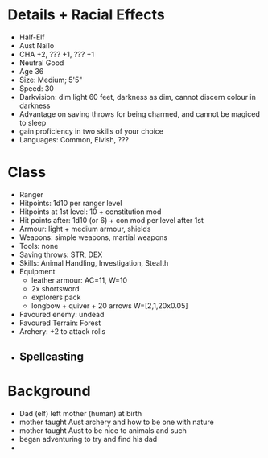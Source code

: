 # Details + Racial Effects
- Half-Elf
- Aust Naïlo
- CHA +2, ??? +1, ??? +1
- Neutral Good
- Age 36
- Size: Medium; 5'5"
- Speed: 30
- Darkvision: dim light 60 feet, darkness as dim, cannot discern colour in darkness
- Advantage on saving throws for being charmed, and cannot be magiced to sleep
- gain proficiency in two skills of your choice
- Languages: Common, Elvish, ???

# Class 
- Ranger
- Hitpoints: 1d10 per ranger level
- Hitpoints at 1st level: 10 + constitution mod
- Hit points after: 1d10 (or 6) + con mod per level after 1st
- Armour: light + medium armour, shields
- Weapons: simple weapons, martial weapons
- Tools: none
- Saving throws: STR, DEX
- Skills: Animal Handling, Investigation, Stealth
- Equipment
	- leather armour: AC=11, W=10
	- 2x shortsword
	- explorers pack
	- longbow + quiver + 20 arrows W=[2,1,20x0.05]
- Favoured enemy: undead
- Favoured Terrain: Forest
- Archery: +2 to attack rolls
- Spellcasting
	- 


# Background
- Dad (elf) left mother (human) at birth
- mother taught Aust archery and how to be one with nature
- mother taught Aust to be nice to animals and such
- began adventuring to try and find his dad
- 